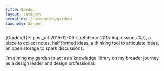 ```yaml
---
title: Garden
layout: category
permalink: /categories/garden/
taxonomy: Garden
---
```


[Garden]({% post_url 2015-12-06-stretchcon-2015-impressions %}), a place to collect notes, half formed ideas, a thinking tool to articulate ideas, an open storage to spark discussions.

I'm aiming my garden to act as a knowledge library on my broader journey as a design leader and design professional.

